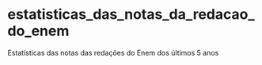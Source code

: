 # estatisticas_das_notas_da_redacao_do_enem
 Estatísticas das notas das redações do Enem dos últimos 5 anos
